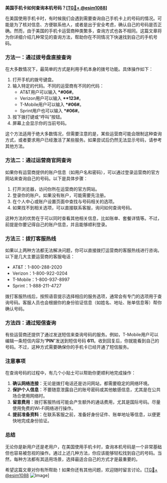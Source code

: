 **美国手机卡如何查询本机号码？[[TG💪+ @esim1088](https://t.me/s/esim1088)]**

在美国使用手机卡时，有时候我们会遇到需要查询自己手机卡上的号码的情况。可能是为了核对信息、方便联系他人，或者是出于安全考虑，确认自己的号码是否正确。然而，由于美国的手机卡运营商种类繁多，查询方式也各不相同。这篇文章将为你详细介绍几种常见的查询方法，帮助你在不同情况下快速找到自己的手机号码。

### 方法一：通过拨号盘直接查询

在大多数情况下，最简单的方式是利用手机本身的拨号功能。具体操作如下：

1. 打开手机的拨号键盘。
2. 输入特定的代码。不同的运营商有不同的代码：
   - AT&T用户可以输入 **\*#06#**。
   - Verizon用户可以输入 **\*\*123#**。
   - T-Mobile用户可以输入 **\*#06#**。
   - Sprint用户也可以输入 **\*#06#**。
3. 按下拨打键或“呼叫”按钮。
4. 屏幕上会显示你的当前号码。

这个方法适用于绝大多数情况，但需要注意的是，某些运营商可能会限制这种查询方式，或者要求用户已经激活了某些服务。如果尝试后仍然无法显示号码，请参考其他方法。

### 方法二：通过运营商官网查询

如果你有运营商提供的账户信息（如用户名和密码），可以通过登录运营商的官方网站来查询自己的号码。以下是具体步骤：

1. 打开浏览器，访问你所在运营商的官方网站。
2. 登录你的账户。如果没有账户，可能需要先注册。
3. 在个人中心或账户设置页面中查找与号码相关的选项。
4. 如果找不到相关选项，可以直接联系客服，询问如何查询号码。

这种方法的优势在于可以同时查看其他相关信息，比如账单、套餐详情等。不过，前提是你要记得自己的账户信息，并且能够顺利登录。

### 方法三：拨打客服热线

如果以上两种方法都无法解决问题，你可以直接拨打运营商的客服热线进行咨询。以下是几大主要运营商的客服电话：

- AT&T：1-800-288-2020
- Verizon：1-800-922-0204
- T-Mobile：1-800-937-8997
- Sprint：1-888-211-4727

拨打客服热线后，按照语音提示选择相应的服务选项，通常会有专门的选项用于查询号码。客服人员也会根据你的身份验证信息（如姓名、地址、账单信息等）帮你确认号码。

### 方法四：通过短信查询

有些运营商还提供了通过发送短信来查询号码的服务。例如，T-Mobile用户可以编辑一条短信内容为“**PIN**”发送到短信号码 **611**。收到回复后，你就能看到自己的号码。不过，这种方式需要确保你的手机卡已经开通了短信服务。

### 注意事项

在查询号码的过程中，有几个小贴士可以帮助你更顺利地完成操作：

1. **确认网络连接**：无论是拨打电话还是访问网站，都需要稳定的网络环境。
2. **保护个人信息**：不要随意泄露自己的账号密码或其他敏感信息，尤其是在公共场合使用网络时。
3. **留意费用**：拨打客服热线可能会产生额外的通话费用，尤其是国际号码。尽量使用免费的Wi-Fi网络进行操作。
4. **提前准备资料**：在联系客服之前，准备好身份证件、账单地址等信息，以便更快地完成身份验证。

### 总结

无论你是新用户还是老用户，在美国使用手机卡时，查询本机号码是一个非常基础但也容易被忽视的操作。通过上述几种方法，你应该能够轻松找到自己的号码。当然，每种方法都有其适用场景，选择最适合自己的方式才是最重要的。

希望这篇文章对你有所帮助！如果你还有其他问题，欢迎随时留言讨论。[[TG💪+ @esim1088](https://t.me/s/esim1088) ![Image](https://i.postimg.cc/4NQfJmqS/Snipaste-2025-05-13-00-14-12.png)]